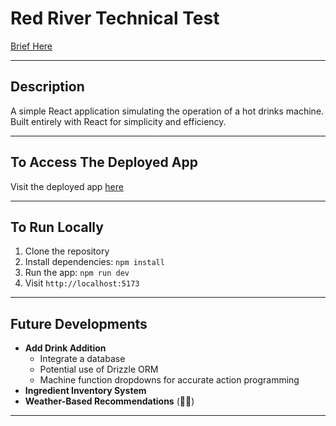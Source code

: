 # Red River Technical Test  
[Brief Here](https://notes.henr.ee/redriver-technical-test-breif-435kdp)

---

## Description

A simple React application simulating the operation of a hot drinks machine.  
Built entirely with React for simplicity and efficiency.

---

## To Access The Deployed App

Visit the deployed app [here](https://red-river-hot-drinks.vercel.app/)

---

## To Run Locally

1. Clone the repository
2. Install dependencies: `npm install`
3. Run the app: `npm run dev`
4. Visit `http://localhost:5173`

---

## Future Developments

- **Add Drink Addition**  
  - Integrate a database  
  - Potential use of Drizzle ORM  
  - Machine function dropdowns for accurate action programming  
- **Ingredient Inventory System**  
- **Weather-Based Recommendations** (🤷‍♂️)

---
